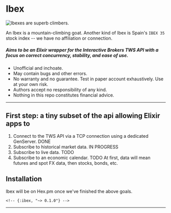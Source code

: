 # Ibex
![Ibexes are superb climbers.](https://upload.wikimedia.org/wikipedia/commons/thumb/9/9b/003_Wild_Alpine_Ibex_Sunset_Creux_du_Van_Mont_Racine_Photo_by_Giles_Laurent.jpg/440px-003_Wild_Alpine_Ibex_Sunset_Creux_du_Van_Mont_Racine_Photo_by_Giles_Laurent.jpg)

An Ibex is a mountain-climbing goat. 
Another kind of Ibex is Spain's `IBEX 35` stock index -- we have no affiliation or connection.


##### Aims to be an Elixir wrapper for the Interactive Brokers TWS API with a focus on correct concurrency, stability, and ease of use.
- Unofficial and inchoate. 
- May contain bugs and other errors.
- No warranty and no guarantee. Test in paper account exhaustively. Use at your own risk.
- Authors accept no responsibility of any kind.
- Nothing in this repo constitutes financial advice.
---

## First step: a tiny subset of the api allowing Elixir apps to 
1. Connect to the TWS API via a TCP connection using a dedicated GenServer. DONE
2. Subscribe to historical market data. IN PROGRESS
3. Subscribe to live data. TODO
4. Subscribe to an economic calendar. TODO
   At first, data will mean futures and spot FX data, then stocks, bonds, etc. 





 ## Installation
 Ibex will be on Hex.pm once we've finished the above goals.

<!-- ```elixir -->
<!-- def deps do -->
  <!-- [ -->
    <!-- {:ibex, "~> 0.1.0"} -->
  <!-- ] -->
<!-- end -->
<!-- ``` -->
<!--  -->
<!-- Once published, the docs will -->
<!-- be found at <https://hexdocs.pm/ibex>. -->


----
